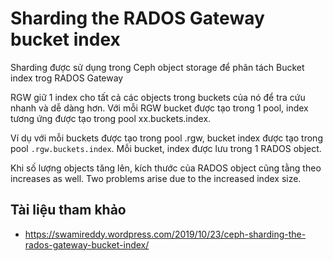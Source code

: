# Sharding the RADOS Gateway bucket index

Sharding được sử dụng trong Ceph object storage để phân tách Bucket index trog RADOS Gateway

RGW giữ 1 index cho tất cả các objects trong buckets của nó để tra cứu nhanh và dễ dàng hơn. Với mỗi RGW bucket được tạo trong 1 pool, index tương ứng được tạo trong pool xx.buckets.index.

Ví dụ với mỗi buckets được tạo trong pool .rgw, bucket index được tạo trong pool `.rgw.buckets.index`. Mỗi bucket, index được lưu trong 1 RADOS object.

Khi số lượng objects tăng lên, kích thước của RADOS object cũng tằng theo increases as well. Two problems arise due to the increased index size.

## Tài liệu tham khảo
- https://swamireddy.wordpress.com/2019/10/23/ceph-sharding-the-rados-gateway-bucket-index/
